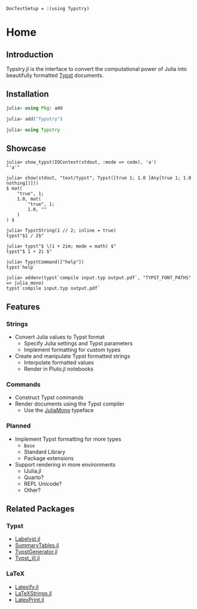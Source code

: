 
```@meta
DocTestSetup = :(using Typstry)
```

# Home

## Introduction

Typstry.jl is the interface to convert the computational power of Julia into
beautifully formatted [Typst](https://github.com/typst/typst) documents.

## Installation

```julia
julia> using Pkg: add

julia> add("Typstry")

julia> using Typstry
```

## Showcase

```jldoctest
julia> show_typst(IOContext(stdout, :mode => code), 'a')
"'a'"

julia> show(stdout, "text/typst", Typst([true 1; 1.0 [Any[true 1; 1.0 nothing]]]))
$ mat(
    "true", 1;
    1.0, mat(
        "true", 1;
        1.0, ""
    )
) $

julia> TypstString(1 // 2; inline = true)
typst"$1 / 2$"

julia> typst"$ \(1 + 2im; mode = math) $"
typst"$ 1 + 2i $"

julia> TypstCommand(["help"])
typst`help`

julia> addenv(typst`compile input.typ output.pdf`, "TYPST_FONT_PATHS" => julia_mono)
typst`compile input.typ output.pdf`
```

## Features

### Strings

- Convert Julia values to Typst format
    - Specify Julia settings and Typst parameters
    - Implement formatting for custom types
- Create and manipulate Typst formatted strings
    - Interpolate formatted values
    - Render in Pluto.jl notebooks

### Commands

- Construct Typst commands
- Render documents using the Typst compiler
    - Use the [JuliaMono](https://github.com/cormullion/juliamono) typeface

### Planned

- Implement Typst formatting for more types
    - `Base`
    - Standard Library
    - Package extensions
- Support rendering in more environments
    - IJulia.jl
    - Quarto?
    - REPL Unicode?
    - Other?

## Related Packages

### Typst

- [Labelyst.jl](https://github.com/emanuel-kopp/Labelyst.jl)
- [SummaryTables.jl](https://github.com/PumasAI/SummaryTables.jl)
- [TypstGenerator.jl](https://github.com/onecalfman/TypstGenerator.jl)
- [Typst_jll.jl](https://github.com/JuliaBinaryWrappers/Typst_jll.jl)

### LaTeX

- [Latexify.jl](https://github.com/korsbo/Latexify.jl)
- [LaTeXStrings.jl](https://github.com/JuliaStrings/LaTeXStrings.jl)
- [LatexPrint.jl](https://github.com/scheinerman/LatexPrint.jl)
